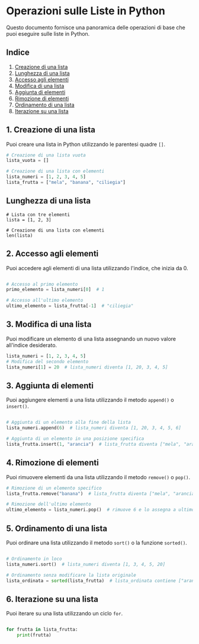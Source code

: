 # Operazioni sulle Liste in Python

Questo documento fornisce una panoramica delle operazioni di base che puoi eseguire sulle liste in Python.

## Indice
1. [Creazione di una lista](#1-creazione-di-una-lista)
2. [Lunghezza di una lista](#lunghezza-di-una-lista)
2. [Accesso agli elementi](#2-accesso-agli-elementi)
3. [Modifica di una lista](#3-modifica-di-una-lista)
4. [Aggiunta di elementi](#4-aggiunta-di-elementi)
5. [Rimozione di elementi](#5-rimozione-di-elementi)
6. [Ordinamento di una lista](#6-ordinamento-di-una-lista)
7. [Iterazione su una lista](#7-iterazione-su-una-lista)

## 1. Creazione di una lista

Puoi creare una lista in Python utilizzando le parentesi quadre `[]`.

```python
# Creazione di una lista vuota
lista_vuota = []

# Creazione di una lista con elementi
lista_numeri = [1, 2, 3, 4, 5]
lista_frutta = ["mela", "banana", "ciliegia"]
```
## Lunghezza di una lista
```
# Lista con tre elementi
lista = [1, 2, 3]

# Creazione di una lista con elementi
len(lista)
```

## 2. Accesso agli elementi

Puoi accedere agli elementi di una lista utilizzando l'indice, che inizia da 0.

```python

# Accesso al primo elemento
primo_elemento = lista_numeri[0]  # 1

# Accesso all'ultimo elemento
ultimo_elemento = lista_frutta[-1]  # "ciliegia"
```

## 3. Modifica di una lista

Puoi modificare un elemento di una lista assegnando un nuovo valore all'indice desiderato.

```python
lista_numeri = [1, 2, 3, 4, 5]
# Modifica del secondo elemento
lista_numeri[1] = 20  # lista_numeri diventa [1, 20, 3, 4, 5]
```

## 3. Aggiunta di elementi

Puoi aggiungere elementi a una lista utilizzando il metodo `append()` o `insert()`.

```python

# Aggiunta di un elemento alla fine della lista
lista_numeri.append(6)  # lista_numeri diventa [1, 20, 3, 4, 5, 6]

# Aggiunta di un elemento in una posizione specifica
lista_frutta.insert(1, "arancia")  # lista_frutta diventa ["mela", "arancia", "banana", "ciliegia"]
```


## 4. Rimozione di elementi

Puoi rimuovere elementi da una lista utilizzando il metodo `remove()` o `pop()`.


```python
# Rimozione di un elemento specifico
lista_frutta.remove("banana")  # lista_frutta diventa ["mela", "arancia", "ciliegia"]

# Rimozione dell'ultimo elemento
ultimo_elemento = lista_numeri.pop()  # rimuove 6 e lo assegna a ultimo_elemento
```

## 5. Ordinamento di una lista

Puoi ordinare una lista utilizzando il metodo `sort()` o la funzione `sorted()`.

```python

# Ordinamento in loco
lista_numeri.sort()  # lista_numeri diventa [1, 3, 4, 5, 20]

# Ordinamento senza modificare la lista originale
lista_ordinata = sorted(lista_frutta)  # lista_ordinata contiene ["arancia", "ciliegia", "mela"]
```

## 6. Iterazione su una lista

Puoi iterare su una lista utilizzando un ciclo `for`.

```python

for frutta in lista_frutta:
    print(frutta)
```